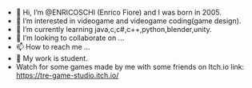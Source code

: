 - 👋 Hi, I’m @ENRICOSCHI (Enrico Fiore) and I was born in 2005.
- 👀 I’m interested in videogame and videogame coding(game design).
- 🌱 I’m currently learning java,c,c#,c++,python,blender,unity.
- 💞️ I’m looking to collaborate on ...
- 📫 How to reach me ...
- 💼 My work is student.
- Watch for some games made by me with some friends on Itch.io link: https://tre-game-studio.itch.io/
<!---
ENRICOSCHI/ENRICOSCHI is a ✨ special ✨ repository because its `README.md` (this file) appears on your GitHub profile.
You can click the Preview link to take a look at your changes.
--->
